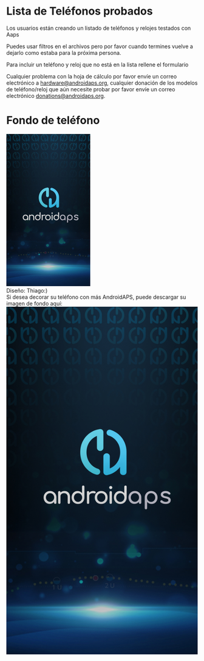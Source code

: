 # Lista de Teléfonos probados

Los usuarios están creando un listado de teléfonos y relojes testados con Aaps

Puedes usar filtros en el archivos pero por favor cuando termines vuelve a dejarlo como estaba para la próxima persona.

Para incluir un teléfono y reloj que no está en la lista rellene el formulario

Cualquier problema con la hoja de cálculo por favor envíe un correo electrónico a hardware@androidaps.org, cualquier donación de los modelos de teléfono/reloj que aún necesite probar por favor envíe un correo electrónico donations@androidaps.org.

# Fondo de teléfono

![fondo de teléfono](../images/bg_phone_thump.jpg) </br> Diseño: Thiago:) </br> Si desea decorar su teléfono con más AndroidAPS, puede descargar su imagen de fondo aquí: ![Fondo con alta resolución.](../images/bg_phone.jpg)